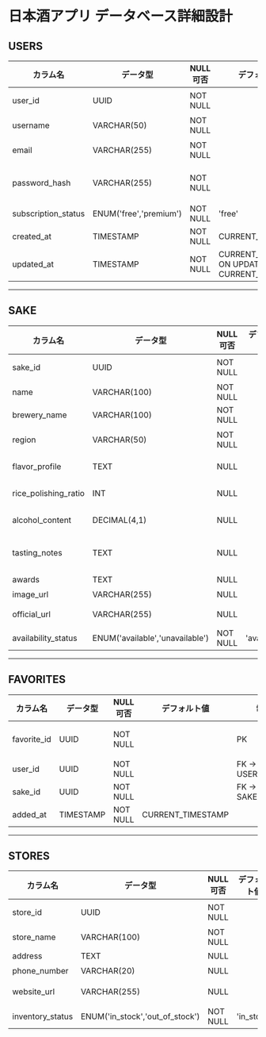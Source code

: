 
# 日本酒アプリ データベース詳細設計

## USERS
| カラム名             | データ型      | NULL可否 | デフォルト値 | 制約                              | 説明 |
|----------------------|--------------|----------|--------------|-----------------------------------|------|
| user_id              | UUID         | NOT NULL |              | PK                                | ユーザーID（UUIDv4） |
| username             | VARCHAR(50)  | NOT NULL |              | UNIQUE                            | ユーザー名 |
| email                | VARCHAR(255) | NOT NULL |              | UNIQUE                            | メールアドレス |
| password_hash        | VARCHAR(255) | NOT NULL |              |                                   | パスワードのハッシュ値 |
| subscription_status  | ENUM('free','premium') | NOT NULL | 'free'       |                                   | 課金状態 |
| created_at           | TIMESTAMP    | NOT NULL | CURRENT_TIMESTAMP |                                   | 登録日時 |
| updated_at           | TIMESTAMP    | NOT NULL | CURRENT_TIMESTAMP ON UPDATE CURRENT_TIMESTAMP | | 更新日時 |

---

## SAKE
| カラム名             | データ型      | NULL可否 | デフォルト値 | 制約 | 説明 |
|----------------------|--------------|----------|--------------|------|------|
| sake_id              | UUID         | NOT NULL |              | PK   | 日本酒ID（UUIDv4） |
| name                 | VARCHAR(100) | NOT NULL |              |      | 銘柄名 |
| brewery_name         | VARCHAR(100) | NOT NULL |              |      | 酒造名 |
| region               | VARCHAR(50)  | NOT NULL |              |      | 産地（都道府県） |
| flavor_profile       | TEXT         | NULL     |              |      | 味わいプロファイル |
| rice_polishing_ratio | INT          | NULL     |              |      | 精米歩合（％） |
| alcohol_content      | DECIMAL(4,1) | NULL     |              |      | アルコール度数 |
| tasting_notes        | TEXT         | NULL     |              |      | テイスティングコメント |
| awards               | TEXT         | NULL     |              |      | 受賞歴など |
| image_url            | VARCHAR(255) | NULL     |              |      | 画像URL |
| official_url         | VARCHAR(255) | NULL     |              |      | 公式サイトURL |
| availability_status  | ENUM('available','unavailable') | NOT NULL | 'available' | | 販売状況 |

---

## FAVORITES
| カラム名    | データ型 | NULL可否 | デフォルト値 | 制約 | 説明 |
|-------------|---------|----------|--------------|------|------|
| favorite_id | UUID    | NOT NULL |              | PK   | お気に入りID（UUIDv4） |
| user_id     | UUID    | NOT NULL |              | FK → USERS.user_id | ユーザーID |
| sake_id     | UUID    | NOT NULL |              | FK → SAKE.sake_id | 日本酒ID |
| added_at    | TIMESTAMP | NOT NULL | CURRENT_TIMESTAMP | | 登録日時 |

---

## STORES
| カラム名        | データ型      | NULL可否 | デフォルト値 | 制約 | 説明 |
|-----------------|--------------|----------|--------------|------|------|
| store_id        | UUID         | NOT NULL |              | PK   | 店舗ID（UUIDv4） |
| store_name      | VARCHAR(100) | NOT NULL |              |      | 店舗名 |
| address         | TEXT         | NULL     |              |      | 住所 |
| phone_number    | VARCHAR(20)  | NULL     |              |      | 電話番号 |
| website_url     | VARCHAR(255) | NULL     |              |      | ウェブサイトURL |
| inventory_status| ENUM('in_stock','out_of_stock') | NOT NULL | 'in_stock' | | 在庫状況 |
